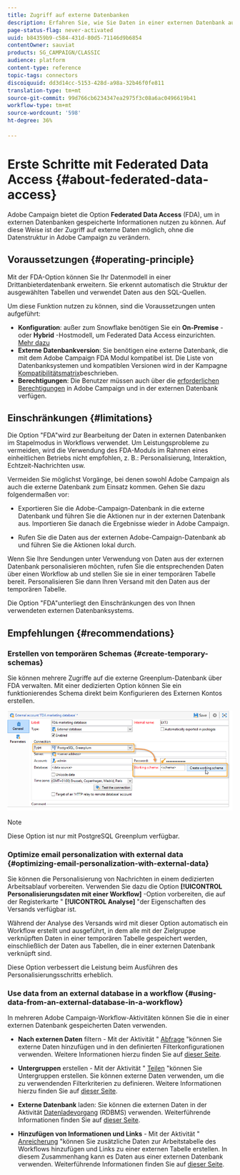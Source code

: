 ```yaml
---
title: Zugriff auf externe Datenbanken
description: Erfahren Sie, wie Sie Daten in einer externen Datenbank aufrufen und verarbeiten können
page-status-flag: never-activated
uuid: b84359b9-c584-431d-80d5-71146d9b6854
contentOwner: sauviat
products: SG_CAMPAIGN/CLASSIC
audience: platform
content-type: reference
topic-tags: connectors
discoiquuid: dd3d14cc-5153-428d-a98a-32b46f0fe811
translation-type: tm+mt
source-git-commit: 99d766cb6234347ea2975f3c08a6ac0496619b41
workflow-type: tm+mt
source-wordcount: '598'
ht-degree: 36%

---
```



# Erste Schritte mit Federated Data Access {#about-federated-data-access}

Adobe Campaign bietet die Option **Federated Data Access** (FDA), um in externen Datenbanken gespeicherte Informationen nutzen zu können. Auf diese Weise ist der Zugriff auf externe Daten möglich, ohne die Datenstruktur in Adobe Campaign zu verändern.

## Voraussetzungen {#operating-principle}

Mit der FDA-Option können Sie Ihr Datenmodell in einer Drittanbieterdatenbank erweitern. Sie erkennt automatisch die Struktur der ausgewählten Tabellen und verwendet Daten aus den SQL-Quellen.

Um diese Funktion nutzen zu können, sind die Voraussetzungen unten aufgeführt:

* **Konfiguration**: außer zum Snowflake benötigen Sie ein **On-Premise** - oder **Hybrid** -Hostmodell, um Federated Data Access einzurichten. [Mehr dazu](../../installation/using/hosting-models.md)
* **Externe Datenbankversion**: Sie benötigen eine externe Datenbank, die mit dem Adobe Campaign FDA Modul kompatibel ist. Die Liste von Datenbanksystemen und kompatiblen Versionen wird in der Kampagne [Kompatibilitätsmatrix](../../rn/using/compatibility-matrix.md#FederatedDataAccessFDA)beschrieben.
* **Berechtigungen**: Die Benutzer müssen auch über die [erforderlichen Berechtigungen](../../installation/using/remote-database-access-rights.md) in Adobe Campaign und in der externen Datenbank verfügen.

## Einschränkungen {#limitations}

Die Option &quot;FDA&quot;wird zur Bearbeitung der Daten in externen Datenbanken im Stapelmodus in Workflows verwendet. Um Leistungsprobleme zu vermeiden, wird die Verwendung des FDA-Moduls im Rahmen eines einheitlichen Betriebs nicht empfohlen, z. B.: Personalisierung, Interaktion, Echtzeit-Nachrichten usw.

Vermeiden Sie möglichst Vorgänge, bei denen sowohl Adobe Campaign als auch die externe Datenbank zum Einsatz kommen. Gehen Sie dazu folgendermaßen vor:

* Exportieren Sie die Adobe-Campaign-Datenbank in die externe Datenbank und führen Sie die Aktionen nur in der externen Datenbank aus. Importieren Sie danach die Ergebnisse wieder in Adobe Campaign.

* Rufen Sie die Daten aus der externen Adobe-Campaign-Datenbank ab und führen Sie die Aktionen lokal durch.

Wenn Sie Ihre Sendungen unter Verwendung von Daten aus der externen Datenbank personalisieren möchten, rufen Sie die entsprechenden Daten über einen Workflow ab und stellen Sie sie in einer temporären Tabelle bereit. Personalisieren Sie dann Ihren Versand mit den Daten aus der temporären Tabelle.

Die Option &quot;FDA&quot;unterliegt den Einschränkungen des von Ihnen verwendeten externen Datenbanksystems.

## Empfehlungen {#recommendations}

### Erstellen von temporären Schemas {#create-temporary-schemas}

Sie können mehrere Zugriffe auf die externe Greenplum-Datenbank über FDA verwalten. Mit einer dedizierten Option können Sie ein funktionierendes Schema direkt beim Konfigurieren des Externen Kontos erstellen.

![](assets/fda_work_table.png)

>[!NOTE]
>
>Diese Option ist nur mit PostgreSQL Greenplum verfügbar.

### Optimize email personalization with external data {#optimizing-email-personalization-with-external-data}

Sie können die Personalisierung von Nachrichten in einem dedizierten Arbeitsablauf vorbereiten. Verwenden Sie dazu die Option **[!UICONTROL Personalisierungsdaten mit einer Workflow]** -Option vorbereiten, die auf der Registerkarte &quot; **[!UICONTROL Analyse]** &quot;der Eigenschaften des Versands verfügbar ist.

Während der Analyse des Versands wird mit dieser Option automatisch ein Workflow erstellt und ausgeführt, in dem alle mit der Zielgruppe verknüpften Daten in einer temporären Tabelle gespeichert werden, einschließlich der Daten aus Tabellen, die in einer externen Datenbank verknüpft sind.

Diese Option verbessert die Leistung beim Ausführen des Personalisierungsschritts erheblich.

### Use data from an external database in a workflow {#using-data-from-an-external-database-in-a-workflow}

In mehreren Adobe Campaign-Workflow-Aktivitäten können Sie die in einer externen Datenbank gespeicherten Daten verwenden.

* **Nach externen Daten** filtern - Mit der Aktivität &quot; [Abfrage](../../workflow/using/targeting-data.md#selecting-data) &quot;können Sie externe Daten hinzufügen und in den definierten Filterkonfigurationen verwenden. Weitere Informationen hierzu finden Sie auf [dieser Seite](../../workflow/using/targeting-data.md#selecting-data).

* **Untergruppen** erstellen - Mit der Aktivität &quot; [Teilen](../../workflow/using/split.md) &quot;können Sie Untergruppen erstellen. Sie können externe Daten verwenden, um die zu verwendenden Filterkriterien zu definieren. Weitere Informationen hierzu finden Sie auf [dieser Seite](../../workflow/using/split.md).

* **Externe Datenbank** laden: Sie können die externen Daten in der Aktivität [Datenladevorgang](../../workflow/using/data-loading--rdbms-.md) (RDBMS) verwenden. Weiterführende Informationen finden Sie auf [dieser Seite](../../workflow/using/data-loading--rdbms-.md).

* **Hinzufügen von Informationen und Links** - Mit der Aktivität &quot; [Anreicherung](../../workflow/using/enrichment.md) &quot;können Sie zusätzliche Daten zur Arbeitstabelle des Workflows hinzufügen und Links zu einer externen Tabelle erstellen. In diesem Zusammenhang kann es Daten aus einer externen Datenbank verwenden. Weiterführende Informationen finden Sie auf [dieser Seite](../../workflow/using/enrichment.md).
